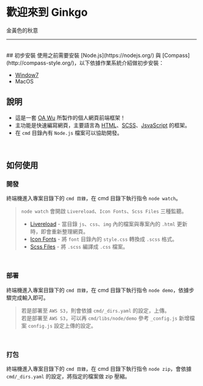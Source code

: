 # 歡迎來到 Ginkgo
金黃色的秋意

---

<br/>
## 初步安裝
使用之前需要安裝 [Node.js](https://nodejs.org/) 與 [Compass](http://compass-style.org/)，以下依據作業系統介紹做初步安裝：

* [Window7](cmd/doc/WindowInstall.md)
* MacOS

## 說明
* 這是一套 [OA Wu](https://www.ioa.tw/) 所製作的個人網頁前端框架！
* 主功能是快速編寫網頁，主要語言為 [HTML](https://zh.wikipedia.org/zh-tw/HTML)、[SCSS](https://sass-lang.com/guide)、[JsvaScript](https://zh.wikipedia.org/wiki/JavaScript) 的框架。
* 在 `cmd` 目錄內有 `Node.js` 檔案可以協助開發。

<br/>


## 如何使用
### 開發
終端機進入專案目錄下的 `cmd 目錄`，在 cmd 目錄下執行指令 `node watch`。

> `node watch` 會開啟 `Livereload`、`Icon Fonts`、`Scss Files` 三種監聽。
> 
> * [Livereload](http://livereload.com/) - 當目錄 `js`、`css`、`img` 內的檔案與專案內的 `.html` 更新時，即會重新整理網頁。
> * [Icon Fonts](https://icomoon.io/) - 將 `font` 目錄內的 `style.css` 轉換成 `.scss` 格式。
> * [Scss Files](http://compass-style.org/) - 將 `.scss` 編譯成 `.css` 檔案。

<br/>

### 部署
終端機進入專案目錄下的 `cmd 目錄`，在 cmd 目錄下執行指令 `node demo`，依據步驟完成輸入即可。

> 若是部署至 `AWS S3`，則會依據 `cmd/_dirs.yaml` 的設定，上傳。  
> 若是部署至 `AWS S3`，可以再 `cmd/libs/node/demo` 參考 `_config.js` 新增檔案 `config.js` 設定上傳的設定。

<br/>

### 打包
終端機進入專案目錄下的 `cmd 目錄`，在 cmd 目錄下執行指令 `node zip`，會依據 `cmd/_dirs.yaml` 的設定，將指定的檔案做 zip 壓縮。